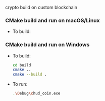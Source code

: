 crypto build on custom blockchain

### CMake build and run on macOS/Linux
- To build:




### CMake build and run on Windows
- To build:

    ```bash
    cd build
    cmake ..
    cmake --build .
    ```

- To run:

    ```bash
    .\Debug\chud_coin.exe
    ```